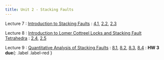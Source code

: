 ```yaml
---
title: Unit 2 - Stacking Faults
---
```


Lecture 7
: [Introduction to Stacking Faults](#)
  : [4.1](#), [2.2](#), [2.3](#)


Lecture 8
: [Introduction to Lomer Cottreel Locks and Stacking Fault Tetrahedra](#)
  : [2.4](#), [2.5](#)



Lecture 9
: [Quantitative Analysis of Stacking Faults](#)
  : [8.1](#), [8.2](#), [8.3](#), [8.4](#)
: **HW 3 due**{: .label .label-red }



